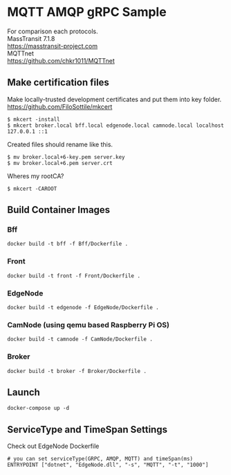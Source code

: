 # MQTT AMQP gRPC Sample

For comparison each protocols.  
MassTransit 7.1.8  
https://masstransit-project.com  
MQTTnet  
https://github.com/chkr1011/MQTTnet  

## Make certification files
Make locally-trusted development certificates and put them into key folder.  
https://github.com/FiloSottile/mkcert
```
$ mkcert -install
$ mkcert broker.local bff.local edgenode.local camnode.local localhost 127.0.0.1 ::1
```
Created files should rename like this.
```
$ mv broker.local+6-key.pem server.key
$ mv broker.local+6.pem server.crt
```
Wheres my rootCA?
```
$ mkcert -CAROOT
```

## Build Container Images

### Bff
```
docker build -t bff -f Bff/Dockerfile .
```

### Front
```
docker build -t front -f Front/Dockerfile .
```

### EdgeNode
```
docker build -t edgenode -f EdgeNode/Dockerfile .
```

### CamNode (using qemu based Raspberry Pi OS)
```
docker build -t camnode -f CamNode/Dockerfile .
```

### Broker
```
docker build -t broker -f Broker/Dockerfile .
```

## Launch
```
docker-compose up -d
```

## ServiceType and TimeSpan Settings
Check out EdgeNode Dockerfile
```
# you can set serviceType(GRPC, AMQP, MQTT) and timeSpan(ms)
ENTRYPOINT ["dotnet", "EdgeNode.dll", "-s", "MQTT", "-t", "1000"]
```
